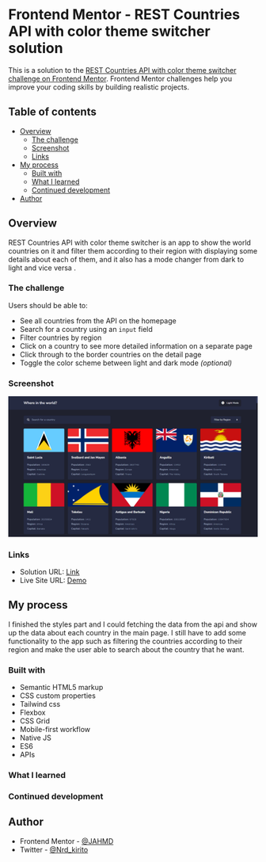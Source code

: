 # Frontend Mentor - REST Countries API with color theme switcher solution

This is a solution to the [REST Countries API with color theme switcher challenge on Frontend Mentor](https://www.frontendmentor.io/challenges/rest-countries-api-with-color-theme-switcher-5cacc469fec04111f7b848ca). Frontend Mentor challenges help you improve your coding skills by building realistic projects.

## Table of contents

- [Overview](#overview)
  - [The challenge](#the-challenge)
  - [Screenshot](#screenshot)
  - [Links](#links)
- [My process](#my-process)
  - [Built with](#built-with)
  - [What I learned](#what-i-learned)
  - [Continued development](#continued-development)
- [Author](#author)

## Overview

REST Countries API with color theme switcher is an app to show the world countries on it and filter them according to their region with displaying some details about each of them, and it also has a mode changer from dark to light and vice versa .

### The challenge

Users should be able to:

- See all countries from the API on the homepage
- Search for a country using an `input` field
- Filter countries by region
- Click on a country to see more detailed information on a separate page
- Click through to the border countries on the detail page
- Toggle the color scheme between light and dark mode _(optional)_

### Screenshot

![](<./imgs/Screenshot%20(57).png>)

### Links

- Solution URL: [Link](https://www.frontendmentor.io/challenges/rest-countries-api-with-color-theme-switcher-5cacc469fec04111f7b848ca/hub/rest-countries-api-with-color-theme-switcher-1HKrozLv_-)
- Live Site URL: [Demo](https://jahmd.github.io/Rest_Countries_API/)

## My process

I finished the styles part and I could fetching the data from the api and show up the data about each country in the main page.
I still have to add some functionality to the app such as filtering the countries according to their region and make the user able to search about the country that he want.

### Built with

- Semantic HTML5 markup
- CSS custom properties
- Tailwind css
- Flexbox
- CSS Grid
- Mobile-first workflow
- Native JS
- ES6
- APIs

### What I learned

### Continued development

## Author

- Frontend Mentor - [@JAHMD](https://www.frontendmentor.io/profile/JAHMD)
- Twitter - [@Nrd_kirito](https://twitter.com/Nrd_kirito)
